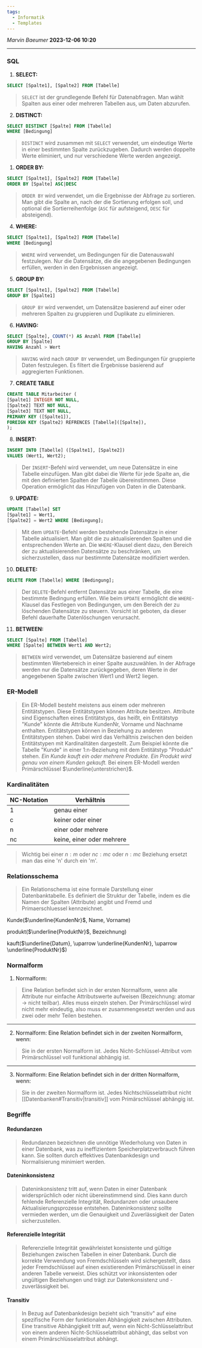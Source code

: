 ```yaml
---
tags:
  - Informatik
  - Templates
---
```

*Marvin Baeumer* **2023-12-06 10:20**

---
### SQL
1. **SELECT:**
```SQL
SELECT [Spalte1], [Spalte2] FROM [Tabelle]
```
> `SELECT` ist der grundlegende Befehl für Datenabfragen. Man wählt Spalten aus einer oder mehreren Tabellen aus, um Daten abzurufen.

2. **DISTINCT:**
```SQL
SELECT DISTINCT [Spalte] FROM [Tabelle]
WHERE [Bedingung]
```
> `DISTINCT` wird zusammen mit `SELECT` verwendet, um eindeutige Werte in einer bestimmten Spalte zurückzugeben. Dadurch werden doppelte Werte eliminiert, und nur verschiedene Werte werden angezeigt.

1. **ORDER BY:**
```SQL
SELECT [Spalte1], [Spalte2] FROM [Tabelle] 
ORDER BY [Spalte] ASC|DESC
```
> `ORDER BY` wird verwendet, um die Ergebnisse der Abfrage zu sortieren. Man gibt die Spalte an, nach der die Sortierung erfolgen soll, und optional die Sortierreihenfolge (`ASC` für aufsteigend, `DESC` für absteigend).

4. **WHERE:**
```SQL
SELECT [Spalte1], [Spalte2] FROM [Tabelle] 
WHERE [Bedingung]
```
> `WHERE` wird verwendet, um Bedingungen für die Datenauswahl festzulegen. Nur die Datensätze, die die angegebenen Bedingungen erfüllen, werden in den Ergebnissen angezeigt.   

<div style="page-break-after: always;"></div>

5. **GROUP BY:**
```SQL
SELECT [Spalte1], [Spalte2] FROM [Tabelle] 
GROUP BY [Spalte1]
```
> `GROUP BY` wird verwendet, um Datensätze basierend auf einer oder mehreren Spalten zu gruppieren und Duplikate zu eliminieren.

6. **HAVING:**
```SQL
SELECT [Spalte], COUNT(*) AS Anzahl FROM [Tabelle] 
GROUP BY [Spalte] 
HAVING Anzahl > Wert
```
> `HAVING` wird nach `GROUP BY` verwendet, um Bedingungen für gruppierte Daten festzulegen. Es filtert die Ergebnisse basierend auf aggregierten Funktionen.

7. **CREATE TABLE**
```SQL
CREATE TABLE Mitarbeiter ( 
[Spalte1] INTEGER NOT NULL, 
[Spalte2] TEXT NOT NULL, 
[Spalte3] TEXT NOT NULL, 
PRIMARY KEY ([Spalte1]),
FOREIGN KEY (Spalte2) REFRENCES [Tabelle]([Spalte]),
);
```

8. **INSERT:**
```SQL
INSERT INTO [Tabelle] ([Spalte1], [Spalte2]) 
VALUES (Wert1, Wert2);
```
> Der `INSERT`-Befehl wird verwendet, um neue Datensätze in eine Tabelle einzufügen. Man gibt dabei die Werte für jede Spalte an, die mit den definierten Spalten der Tabelle übereinstimmen. Diese Operation ermöglicht das Hinzufügen von Daten in die Datenbank.

<div style="page-break-after: always;"></div>

9. **UPDATE:**
```SQL
UPDATE [Tabelle] SET 
[Spalte1] = Wert1, 
[Spalte2] = Wert2 WHERE [Bedingung];
```
> Mit dem `UPDATE`-Befehl werden bestehende Datensätze in einer Tabelle aktualisiert. Man gibt die zu aktualisierenden Spalten und die entsprechenden Werte an. Die `WHERE`-Klausel dient dazu, den Bereich der zu aktualisierenden Datensätze zu beschränken, um sicherzustellen, dass nur bestimmte Datensätze modifiziert werden.

10. **DELETE:**
```SQL
DELETE FROM [Tabelle] WHERE [Bedingung];
```
> Der `DELETE`-Befehl entfernt Datensätze aus einer Tabelle, die eine bestimmte Bedingung erfüllen. Wie beim `UPDATE` ermöglicht die `WHERE`-Klausel das Festlegen von Bedingungen, um den Bereich der zu löschenden Datensätze zu steuern. Vorsicht ist geboten, da dieser Befehl dauerhafte Datenlöschungen verursacht.

11. **BETWEEN:**
```SQL
SELECT [Spalte] FROM [Tabelle] 
WHERE [Spalte] BETWEEN Wert1 AND Wert2;
```
> `BETWEEN` wird verwendet, um Datensätze basierend auf einem bestimmten Wertebereich in einer Spalte auszuwählen. In der Abfrage werden nur die Datensätze zurückgegeben, deren Werte in der angegebenen Spalte zwischen Wert1 und Wert2 liegen.

<div style="page-break-after: always;"></div>

### ER-Modell
> Ein ER-Modell besteht meistens aus einem oder mehreren Entitätstypen. Diese Entitätstypen können Attribute besitzen. Attribute sind Eigenschaften eines Entitätstyps, das heißt, ein Entitätstyp "Kunde" könnte die Attribute KundenNr, Vorname und Nachname enthalten. Entitätstypen können in Beziehung zu anderen Entitätstypen stehen. Dabei wird das Verhältnis zwischen den beiden Entitätstypen mit Kardinalitäten dargestellt. Zum Beispiel könnte die Tabelle "Kunde" in einer 1:n-Beziehung mit dem Entitätstyp "Produkt" stehen. _Ein Kunde kauft ein oder mehrere Produkte. Ein Produkt wird genau von einem Kunden gekauft._ Bei einem ER-Modell werden Primärschlüssel $\underline{unterstrichen}$.
### Kardinalitäten
| NC-Notation | Verhältnis                |
| ----------- | ------------------------- |
| 1           | genau einer               |
| c           | keiner oder einer         |
| n           | einer oder mehrere        |
| nc          | keine, einer oder mehrere |
> Wichtig bei einer $n:m$ oder $nc:mc$ oder $n:mc$ Beziehung ersetzt man das eine 'n' durch ein 'm'.
### Relationsschema
> Ein Relationschema ist eine formale Darstellung einer Datenbanktabelle. Es definiert die Struktur der Tabelle, indem es die Namen der Spalten (Attribute) angibt und Fremd und Primaerschluessel kennzeichnet.

Kunde($\underline{KundenNr}$, Name, Vorname)

produkt($\underline{ProduktNr}$, Bezeichnung)

kauft($\underline{Datum}, \uparrow \underline{KundenNr}, \uparrow \underline{ProduktNr}$)

<div style="page-break-after: always;"></div>

### Normalform
1. Normalform:
> Eine Relation befindet sich in der ersten Normalform, wenn alle Attribute nur einfache Attributswerte aufweisen (Bezeichnung: atomar $\rightarrow$ nicht teilbar). Alles muss einzeln stehen. Der Primärschlüssel wird nicht mehr eindeutig, also muss er zusammengesetzt werden und aus zwei oder mehr Teilen bestehen.
--- 
2. Normalform: Eine Relation befindet sich in der zweiten Normalform, wenn:
> Sie in der ersten Normalform ist.
> Jedes Nicht-Schlüssel-Attribut vom Primärschlüssel voll funktional abhängig ist.
---
3. Normalform: Eine Relation befindet sich in der dritten Normalform, wenn:
> Sie in der zweiten Normalform ist.
> Jedes Nichtschlüsselattribut nicht [[Datenbanken#Transitiv|transitiv]] vom Primärschlüssel abhängig ist.

<div style="page-break-after: always;"></div>

### Begriffe
#### Redundanzen
> Redundanzen bezeichnen die unnötige Wiederholung von Daten in einer Datenbank, was zu ineffizientem Speicherplatzverbrauch führen kann. Sie sollten durch effektives Datenbankdesign und Normalisierung minimiert werden.
#### Dateninkonsistenz
> Dateninkonsistenz tritt auf, wenn Daten in einer Datenbank widersprüchlich oder nicht übereinstimmend sind. Dies kann durch fehlende Referenzielle Integrität, Redundanzen oder unsaubere Aktualisierungsprozesse entstehen. Dateninkonsistenz sollte vermieden werden, um die Genauigkeit und Zuverlässigkeit der Daten sicherzustellen.
#### Referenzielle Integrität
> Referenzielle Integrität gewährleistet konsistente und gültige Beziehungen zwischen Tabellen in einer Datenbank. Durch die korrekte Verwendung von Fremdschlüsseln wird sichergestellt, dass jeder Fremdschlüssel auf einen existierenden Primärschlüssel in einer anderen Tabelle verweist. Dies schützt vor inkonsistenten oder ungültigen Beziehungen und trägt zur Datenkonsistenz und -zuverlässigkeit bei.
#### Transitiv
> In Bezug auf Datenbankdesign bezieht sich "transitiv" auf eine spezifische Form der funktionalen Abhängigkeit zwischen Attributen. Eine transitive Abhängigkeit tritt auf, wenn ein Nicht-Schlüsselattribut von einem anderen Nicht-Schlüsselattribut abhängt, das selbst von einem Primärschlüsselattribut abhängt.